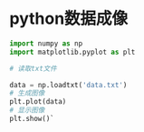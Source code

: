 # python数据成像

```python
import numpy as np
import matplotlib.pyplot as plt

# 读取txt文件

data = np.loadtxt('data.txt')
# 生成图像
plt.plot(data)
# 显示图像
plt.show()`
```
